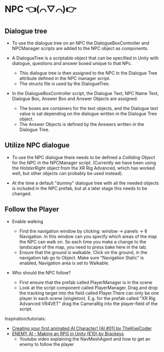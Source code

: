 # NPC 👈(⌒▽⌒)👉

## Dialogue tree

- To use the dialogue tree on an NPC the DialogueBoxController and NPCManager scripts are added to the NPC object as components.

- A DialogueTree is a scriptable object that can be specified in Unity with dialogue, questions and answer boxed unique to that NPc.
  - This dialogue tree is then assigned to the NPC in the Dialogue Tree attribute defined in the NPC manager script.
  - The structs file is used by the DialogueTree.

- In the DialogueBoxController script, the Dialogue Text, NPC Name Text, Dialogue Box, Answer Box and Answer Objects are assigned.
  - The boxes are containers for the text objects, and the Dialogue text value is sat depending on the dialogue written in the Dialogue Tree object.
  - The Answer Objects is defined by the Answers written in the Dialogue Tree.
 
## Utilize NPC dialogue

- To use the NPC dialogue there needs to be defined a *Colliding Object* for the NPC in the NPCManager script. (Currently we have been using the *HolsterRight* object from the XR Rig Advanced, which has worked well, but other objects can probably be used instead).
  
- At the time a default "dummy" dialogue tree with all the needed objects is included in the NPC prefab, but at a later stage this needs to be changed.

## Follow the Player

- Enable walking
  - Find the navigation window by clicking: window -> panels -> 6 Navigation. In this window can you specify which areas of the map the NPC can walk on. So each time you make a change to the landscape of the map, you need to press bake here in the tab.
  - Ensure that the ground is walkable. Click on the ground, in the navigation tab go to Object. Make sure "Navigation Static" is enabled, Navigation area is set to Walkable.


- Who should the NPC follow?
  - First ensure that the prefab called PlayerManager is in the scene
  - Look at the script component called PlayerManager. Drag and drop the tracking target into the field called Player.There can only be one player in each scene (singleton). E.g. for the prefab called "XR Rig Advanced VR4VET" drag the CameraRig into the player-field of the script.


Inspiration/tutorials:

- [Creating your first animated AI Character! [AI #01] by TheKiwiCoder](https://www.youtube.com/watch?v=TpQbqRNCgM0)
- [ENEMY AI - Making an RPG in Unity (E10) by Brackeys](https://www.youtube.com/watch?v=xppompv1DBg&list=PLPV2KyIb3jR4KLGCCAciWQ5qHudKtYeP7&index=11)
  - Youtube video explaining the NavMeshAgent and how to get an enemy to follow the player
